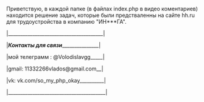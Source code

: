 Приветствую, в каждой папке (в файлах index.php в видео коментариев) находится решение задач, которые были предстваленны на сайте hh.ru для трудоустройства в компанию "ИН***ГА".

|_______________________________________|

|___Контакты для связи__________________|

|мой телеграмм : @Volodislavgg_____|

|gmail: 11332266vlados@gmail.com__|

|vk: vk.com/so_my_php_okay__________|

|________________________________________|
